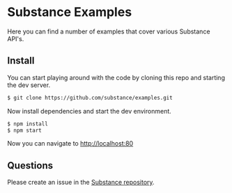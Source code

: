 # Substance Examples

Here you can find a number of examples that cover various Substance API's.

## Install

You can start playing around with the code by cloning this repo and starting the dev server.

```bash
$ git clone https://github.com/substance/examples.git
```

Now install dependencies and start the dev environment.

```bash
$ npm install
$ npm start
```

Now you can navigate to [http://localhost:80](http://localhost:80)

## Questions

Please create an issue in the [Substance repository](https://github.com/substance/substance/issues).
